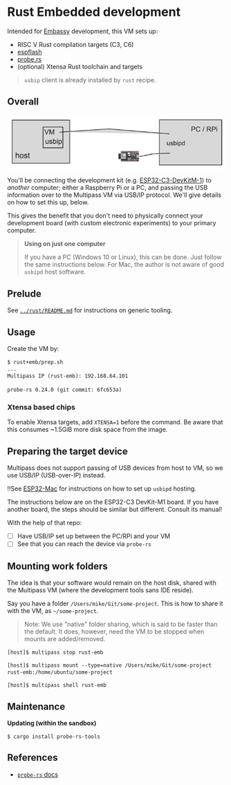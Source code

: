 # Rust Embedded development

Intended for [Embassy](https://embassy.dev) development, this VM sets up:

- RISC V Rust compilation targets (C3, C6)
- [espflash](https://github.com/esp-rs/espflash)
- [probe.rs](https://probe.rs/)
- (optional) Xtensa Rust toolchain and targets

>`usbip` client is already installed by `rust` recipe.


## Overall

![](.images/diagram.png)

You'll be connecting the development kit (e.g. [ESP32-C3-DevKitM-1](https://docs.espressif.com/projects/esp-idf/en/v5.2/esp32c3/hw-reference/esp32c3/user-guide-devkitm-1.html#esp32-c3-devkitm-1)) to *another* computer; either a Raspberry Pi or a PC, and passing the USB information over to the Multipass VM via USB/IP protocol. We'll give details on how to set this up, below.

This gives the benefit that you don't need to physically connect your development board (with custom electronic experiments) to your primary computer.

>**Using on just one computer**
>
>If you have a PC (Windows 10 or Linux), this can be done. Just follow the same instructions below. For Mac, the author is not aware of good `usbipd` host software.


## Prelude

See [`../rust/README.md`](../rust/README.md) for instructions on generic tooling.

## Usage

Create the VM by:

```
$ rust+emb/prep.sh
...
Multipass IP (rust-emb): 192.168.64.101

probe-rs 0.24.0 (git commit: 6fc653a)
```

### Xtensa based chips

To enable Xtensa targets, add `XTENSA=1` before the command. Be aware that this consumes ~1.5GiB more disk space from the image.


## Preparing the target device

Multipass does not support passing of USB devices from host to VM, so we use USB/IP (USB-over-IP) instead. 

‼️See [ESP32-Mac](https://github.com/lure23/ESP32-Mac?tab=readme-ov-file#alternative-b-connecting-the-device-through-windows) for instructions on how to set up `usbipd` hosting.

The instructions below are on the ESP32-C3 DevKit-M1 board. If you have another board, the steps should be similar but different. Consult its manual!

With the help of that repo:

- [ ] Have USB/IP set up between the PC/RPi and your VM
- [ ] See that you can reach the device via `probe-rs`

<!-- tbd. give test instructions for each of the above steps
-->

<!-- tbd. Move much of this stuff to (revised `ESP32-Mac` - it deserves to be there!

### Connect the devkit (USB); start USB/IP sharing

Connect the development board to your PC/RPi. If it needs drivers, install them.

>See [Establish Serial Connection with ESP32](https://www.google.com/url?sa=t&source=web&rct=j&opi=89978449&url=https://docs.espressif.com/projects/esp-idf/en/stable/esp32/get-started/establish-serial-connection.html&ved=2ahUKEwikh-etgLWGAxUPJRAIHdwSDVwQFnoECBUQAQ&usg=AOvVaw047kPSwHcYVvG7s8epqZTL) (Espressif docs)

-->

## Mounting work folders

The idea is that your software would remain on the host disk, shared with the Multipass VM (where the development tools sans IDE reside).

Say you have a folder `/Users/mike/Git/some-project`. This is how to share it with the VM, as `~/some-project`.

>Note: We use "native" folder sharing, which is said to be faster than the default. It does, however, need the VM to be stopped when mounts are added/removed.

```
[host]$ multipass stop rust-emb
```

```
[host]$ multipass mount --type=native /Users/mike/Git/some-project rust-emb:/home/ubuntu/some-project
```

```
[host]$ multipass shell rust-emb
```


## Maintenance

**Updating (within the sandbox)**
   
```
$ cargo install probe-rs-tools
```

## References

- [`probe-rs` docs](https://probe.rs/docs/)
